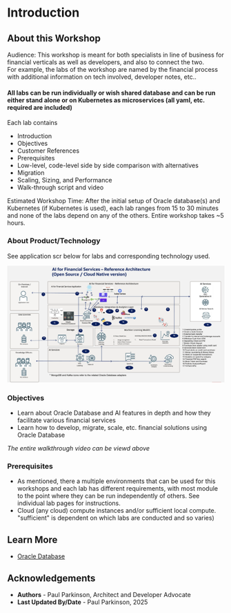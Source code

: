 # Introduction

## About this Workshop

Audience: This workshop is meant for both specialists in line of business for financial verticals as well as developers, and also to connect the two.  
For example, the labs of the workshop are named by the financial process with additional information on tech involved, developer notes, etc..

#### All labs can be run individually or wish shared database and can be run either stand alone or on Kubernetes as microservices (all yaml, etc. required are included)

Each lab contains
- Introduction
- Objectives
- Customer References
- Prerequisites
- Low-level, code-level side by side comparison with alternatives
- Migration
- Scaling, Sizing, and Performance
- Walk-through script and video

Estimated Workshop Time: After the initial setup of Oracle database(s) and Kubernetes (if Kubernetes is used), each lab ranges from 15 to 30 minutes and none of the labs depend on any of the others. Entire workshop takes ~5 hours.

### About Product/Technology

See application scr below for labs and corresponding technology used.

![Financial Application Architecture](./images/architecture.png " ")

### Objectives

- Learn about Oracle Database and AI features in depth and how they facilitate various financial services
- Learn how to develop, migrate, scale, etc. financial solutions using Oracle Database


[](youtube:qHVYXagpAC0?start=466)

*The entire walkthrough video can be viewd above*

### Prerequisites

 - As mentioned, there a multiple environments that can be used for this workshops and each lab has different requirements, with most module to the point where they can be run independently of others. See individual lab pages for instructions.
 - Cloud (any cloud) compute instances and/or sufficient local compute. "sufficient" is dependent on which labs are conducted and so varies)

## Learn More

* [Oracle Database](https://bit.ly/mswsdatabase)

## Acknowledgements
* **Authors** - Paul Parkinson, Architect and Developer Advocate
* **Last Updated By/Date** - Paul Parkinson, 2025
